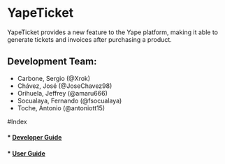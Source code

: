 # YapeTicket

YapeTicket provides a new feature to the Yape platform, making it able to generate tickets and invoices after purchasing a product.

## Development Team:

- Carbone, Sergio (@Xrok)
- Chávez, José (@JoseChavez98) 
- Orihuela, Jeffrey (@amaru666)
- Socualaya, Fernando (@fsocualaya)
- Toche, Antonio (@antoniott15)

#Index
#### * [Developer Guide](https://github.com/cs2901/yape-bcp-project-yacket-fingerlog/blob/develop/Developer_Guide/developer_guide.md)
#### * [User Guide](hhttps://github.com/cs2901/yape-bcp-project-yacket-fingerlog/blob/develop/User_Guide/Main%20Text/user_guide.md)
